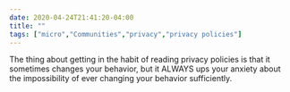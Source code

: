 ```yaml
---
date: 2020-04-24T21:41:20-04:00
title: ""
tags: ["micro","Communities","privacy","privacy policies"]
---
```

The thing about getting in the habit of reading privacy policies is that it sometimes changes your behavior, but it ALWAYS ups your anxiety about the impossibility of ever changing your behavior sufficiently.
